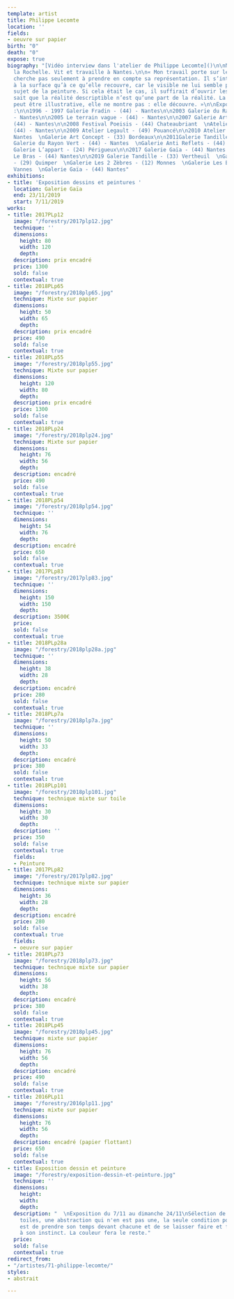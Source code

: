 ```yaml
---
template: artist
title: Philippe Lecomte
location: ''
fields:
- oeuvre sur papier
birth: "0"
death: "0"
expose: true
biography: "[Vidéo interview dans l'atelier de Philippe Lecomte]()\n\nNé en 1958 à
  la Rochelle. Vit et travaille à Nantes.\n\n« Mon travail porte sur le corps et ne
  cherche pas seulement à prendre en compte sa représentation. Il s’intéresse autant
  à la surface qu’à ce qu’elle recouvre, car le visible ne lui semble pas être le
  sujet de la peinture. Si cela était le cas, il suffirait d’ouvrir les yeux.Chacun
  sait que la réalité descriptible n’est qu’une part de la réalité. La peinture ne
  peut être illustrative, elle ne montre pas : elle découvre. »\n\nExpositions personnelles
  :\n\n1996 - 1997 Galerie Fradin - (44) - Nantes\n\n2003 Galerie du Rayon Vert (44)
  - Nantes\n\n2005 Le terrain vague - (44) - Nantes\n\n2007 Galerie Arts Pluriels
  (44) - Nantes\n\n2008 Festival Poeisis - (44) Chateaubriant  \nAtelier Le Bras -
  (44) - Nantes\n\n2009 Atelier Legault - (49) Pouancé\n\n2010 Atelier Le Bras - (44)
  Nantes  \nGalerie Art Concept - (33) Bordeaux\n\n2011Galerie Tandille - (33) Vertheuil\n\n2013
  Galerie du Rayon Vert - (44) - Nantes  \nGalerie Anti Reflets - (44) Nantes\n\n2016
  Galerie L’appart - (24) Périgueux\n\n2017 Galerie Gaïa - (44) Nantes  \nAtelier
  Le Bras - (44) Nantes\n\n2019 Galerie Tandille - (33) Vertheuil  \nGalerie Ars Raden
  - (29) Quimper  \nGalerie Les 2 Zèbres - (12) Monnes  \nGalerie Les Bigotes - (56)
  Vannes  \nGalerie Gaïa - (44) Nantes"
exhibitions:
- title: 'Exposition dessins et peintures '
  location: Galerie Gaïa
  end: 23/11/2019
  start: 7/11/2019
works:
- title: 2017PLp12
  image: "/forestry/2017plp12.jpg"
  technique: ''
  dimensions:
    height: 80
    width: 120
    depth: 
  description: prix encadré
  price: 1300
  sold: false
  contextual: true
- title: 2018PLp65
  image: "/forestry/2018plp65.jpg"
  technique: Mixte sur papier
  dimensions:
    height: 50
    width: 65
    depth: 
  description: prix encadré
  price: 490
  sold: false
  contextual: true
- title: 2018PLp55
  image: "/forestry/2018plp55.jpg"
  technique: Mixte sur papier
  dimensions:
    height: 120
    width: 80
    depth: 
  description: prix encadré
  price: 1300
  sold: false
  contextual: true
- title: 2018PLp24
  image: "/forestry/2018plp24.jpg"
  technique: Mixte sur papier
  dimensions:
    height: 76
    width: 56
    depth: 
  description: encadré
  price: 490
  sold: false
  contextual: true
- title: 2018PLp54
  image: "/forestry/2018plp54.jpg"
  technique: ''
  dimensions:
    height: 54
    width: 76
    depth: 
  description: encadré
  price: 650
  sold: false
  contextual: true
- title: 2017PLp83
  image: "/forestry/2017plp83.jpg"
  technique: ''
  dimensions:
    height: 150
    width: 150
    depth: 
  description: 3500€
  price: 
  sold: false
  contextual: true
- title: 2018PLp28a
  image: "/forestry/2018plp28a.jpg"
  technique: ''
  dimensions:
    height: 38
    width: 28
    depth: 
  description: encadré
  price: 280
  sold: false
  contextual: true
- title: 2018PLp7a
  image: "/forestry/2018plp7a.jpg"
  technique: ''
  dimensions:
    height: 50
    width: 33
    depth: 
  description: encadré
  price: 380
  sold: false
  contextual: true
- title: 2018PLp101
  image: "/forestry/2018plp101.jpg"
  technique: technique mixte sur toile
  dimensions:
    height: 30
    width: 30
    depth: 
  description: ''
  price: 350
  sold: false
  contextual: true
  fields:
  - Peinture
- title: 2017PLp82
  image: "/forestry/2017plp82.jpg"
  technique: technique mixte sur papier
  dimensions:
    height: 36
    width: 28
    depth: 
  description: encadré
  price: 280
  sold: false
  contextual: true
  fields:
  - oeuvre sur papier
- title: 2018PLp73
  image: "/forestry/2018plp73.jpg"
  technique: technique mixte sur papier
  dimensions:
    height: 56
    width: 38
    depth: 
  description: encadré
  price: 380
  sold: false
  contextual: true
- title: 2018PLp45
  image: "/forestry/2018plp45.jpg"
  technique: mixte sur papier
  dimensions:
    height: 76
    width: 56
    depth: 
  description: encadré
  price: 490
  sold: false
  contextual: true
- title: 2016PLp11
  image: "/forestry/2016plp11.jpg"
  technique: mixte sur papier
  dimensions:
    height: 76
    width: 56
    depth: 
  description: encadré (papier flottant)
  price: 650
  sold: false
  contextual: true
- title: Exposition dessin et peinture
  image: "/forestry/exposition-dessin-et-peinture.jpg"
  technique: ''
  dimensions:
    height: 
    width: 
    depth: 
  description: "  \nExposition du 7/11 au dimanche 24/11\nSélection de dessins et
    toiles, une abstraction qui n'en est pas une, la seule condition pour le savoir
    est de prendre son temps devant chacune et de se laisser faire et faire confiance
    à son instinct. La couleur fera le reste."
  price: 
  sold: false
  contextual: true
redirect_from:
- "/artistes/71-philippe-lecomte/"
styles:
- abstrait

---
```

